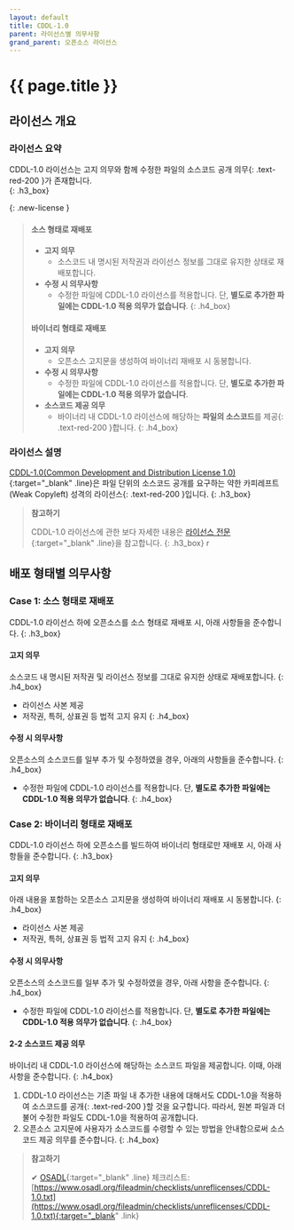 ```yaml
---
layout: default
title: CDDL-1.0
parent: 라이선스별 의무사항
grand_parent: 오픈소스 라이선스
---
```

# {{ page.title }}

## 라이선스 개요

### 라이선스 요약

CDDL-1.0 라이선스는 고지 의무와 함께 <span>수정한 파일의 소스코드 공개 의무</span>{: .text-red-200 }가 존재합니다.  
{: .h3_box}

{: .new-license }
> #### 소스 형태로 재배포
>
> - **고지 의무**
>   - 소스코드 내 명시된 저작권과 라이선스 정보를 그대로 유지한 상태로 재배포합니다.
> - **수정 시 의무사항**
>   - 수정한 파일에 CDDL-1.0 라이선스를 적용합니다. 단, **별도로 추가한 파일에는 CDDL-1.0 적용 의무가 없습니다**.
>{: .h4_box}
> #### 바이너리 형태로 재배포
>
> - **고지 의무**
>   - 오픈소스 고지문을 생성하여 바이너리 재배포 시 동봉합니다.
> - **수정 시 의무사항**
>   - 수정한 파일에 CDDL-1.0 라이선스를 적용합니다. 단, **별도로 추가한 파일에는 CDDL-1.0 적용 의무가 없습니다**.
> - **소스코드 제공 의무**
>   - 바이너리 내 <span>CDDL-1.0 라이선스에 해당하는 **파일의 소스코드**를 제공</span>{: .text-red-200 }합니다.
> {: .h4_box}


### 라이선스 설명

[CDDL-1.0(Common Development and Distribution License 1.0)](https://opensource.org/license/cddl-1-0/){:target="_blank" .line}은 파일 단위의 소스코드 공개를 요구하는 <span>약한 카피레프트(Weak Copyleft) 성격의 라이선스</span>{: .text-red-200 }입니다.
{: .h3_box}

>  **참고하기**
>
>  CDDL-1.0 라이선스에 관한 보다 자세한 내용은 [라이선스 전문](https://opensource.org/license/cddl-1-0/){:target="_blank" .line}을 참고합니다.
{: .h3_box}
r 

## 배포 형태별 의무사항
### Case 1: 소스 형태로 재배포
CDDL-1.0 라이선스 하에 오픈소스를 소스 형태로 재배포 시, 아래 사항들을 준수합니다.
{: .h3_box}
#### 고지 의무
소스코드 내 명시된 저작권 및 라이선스 정보를 그대로 유지한 상태로 재배포합니다.
{: .h4_box}
- 라이선스 사본 제공
- 저작권, 특허, 상표권 등 법적 고지 유지
{: .h4_box}

#### 수정 시 의무사항
오픈소스의 소스코드를 일부 추가 및 수정하였을 경우, 아래의 사항들을 준수합니다.
{: .h4_box}
- 수정한 파일에 CDDL-1.0 라이선스를 적용합니다. 단, **별도로 추가한 파일에는 CDDL-1.0 적용 의무가 없습니다**.
{: .h4_box}


### Case 2: 바이너리 형태로 재배포
CDDL-1.0 라이선스 하에 오픈소스를 빌드하여 바이너리 형태로만 재배포 시, 아래 사항들을 준수합니다.
{: .h3_box}
#### 고지 의무
아래 내용을 포함하는 오픈소스 고지문을 생성하여 바이너리 재배포 시 동봉합니다.
{: .h4_box}
- 라이선스 사본 제공
- 저작권, 특허, 상표권 등 법적 고지 유지
{: .h4_box}

#### 수정 시 의무사항
오픈소스의 소스코드를 일부 추가 및 수정하였을 경우, 아래 사항을 준수합니다.
{: .h4_box}
- 수정한 파일에 CDDL-1.0 라이선스를 적용합니다. 단, **별도로 추가한 파일에는 CDDL-1.0 적용 의무가 없습니다**.
{: .h4_box}

#### 2-2 소스코드 제공 의무
바이너리 내 CDDL-1.0 라이선스에 해당하는 소스코드 파일을 제공합니다. 이때, 아래 사항을 준수합니다.
{: .h4_box}
1. <span>CDDL-1.0 라이선스는 기존 파일 내 추가한 내용에 대해서도 CDDL-1.0을 적용하여 소스코드를 공개</span>{: .text-red-200 }할 것을 요구합니다. 따라서, 원본 파일과 더불어 수정한 파일도 CDDL-1.0을 적용하여 공개합니다.
2. 오픈소스 고지문에 사용자가 소스코드를 수령할 수 있는 방법을 안내함으로써 소스코드 제공 의무를 준수합니다.
{: .h4_box}

>  **참고하기**
>
> ✔︎ [OSADL](https://www.osadl.org/){:target="_blank" .line} 체크리스트: [https://www.osadl.org/fileadmin/checklists/unreflicenses/CDDL-1.0.txt](https://www.osadl.org/fileadmin/checklists/unreflicenses/CDDL-1.0.txt){:target="_blank" .link}
